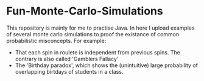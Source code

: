 # Fun-Monte-Carlo-Simulations

This repository is mainly for me to practise Java. 
In here I upload examples of several monte carlo simulations to proof the existance of common probabilistic misconcepts. For example:
- That each spin in roulete is independent from previous spins. The contrary is also  called 'Gamblers Fallacy'
- The 'Birthday paradox', which shows the (unintuitive) large probability of overlapping birtdays of students in a class.
